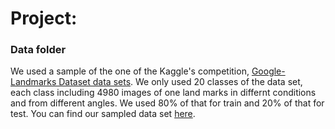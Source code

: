 # Project: 
### Data folder

We used a sample of the one of the Kaggle's competition, [Google-Landmarks Dataset data sets](https://www.kaggle.com/google/google-landmarks-dataset). 
We only used 20 classes of the data set, each class including 4980 images of one land marks in differnt conditions and from different angles. We used 80% of that for train and 20% of that for test. You can find our sampled data set [here](https://drive.google.com/open?id=1JOJ6S1OjIkYu_gqjoWhd_irL2h6fMThi).

